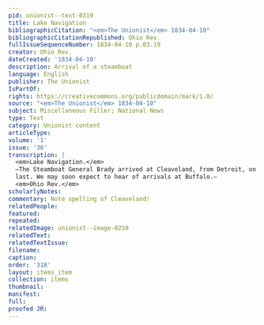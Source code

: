 ```yaml
---
pid: unionist--text-0319
title: Lake Navigation
bibliographicCitation: "<em>The Unionist</em> 1834-04-10"
bibliographicCitationRepublished: Ohio Rev.
fullIssueSequenceNumber: 1834-04-10 p.03.19
creator: Ohio Rev.
dateCreated: '1834-04-10'
description: Arrival of a steamboat
language: English
publisher: The Unionist
IsPartOf: 
rights: https://creativecommons.org/publicdomain/mark/1.0/
source: "<em>The Unionist</em> 1834-04-10"
subject: Miscellaneous Filler; National News
type: Text
category: Unionist content
articleType: 
volume: '1'
issue: '36'
transcription: |
  <em>Lake Navigation.</em>
  —The Steamboat General Brady arrived at Cleaveland, from Detroit, on Tuesday
  last. We may soon expect to hear of arrivals at Buffalo.—
  <em>Ohio Rev.</em>
scholarlyNotes: 
commentary: Note spelling of Cleaveland!
relatedPeople: 
featured: 
repeated: 
relatedImage: unionist--image-0250
relatedText: 
relatedTextIssue: 
filename: 
caption: 
order: '318'
layout: items_item
collection: items
thumbnail: 
manifest: 
full: 
proofed JR: 
---
```

